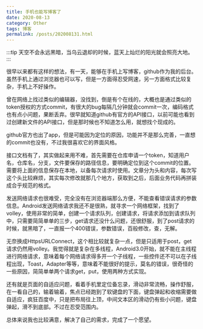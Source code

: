 ```yaml
---
title: 手机也能写博客了
date: 2020-08-13
category: Other
tags: 博客
permalink: /posts/202008131.html
---
```

:::tip
天空不会永远黑暗，当乌云退却的时候，蓝天上灿烂的阳光就会照亮大地。
:::

很早以来都有这样的想法，有一天，能够在手机上写博客，github作为我的后台。虽然手机上通过浏览器也可以写，但是一方面得忍受网速，另一方面格式比较复杂，手机上不好操作。

曾在网络上找过类似的编辑器，没找到，倒是有个在线的，大概也是通过类似的token授权的方式commit，有很大的bug每隔几分钟就会commit一次，编码格式也有点小问题，果断丢弃。很早就知道github有官方的API接口，以前可能也看到过创建新文件的API接口，但是那时候也不知道怎么用，就想找个现成的。

github官方也出了app，但是可能因为定位的原因，功能并不是那么完善，一直想的commit也没有，不过我很喜欢它的界面风格。

接口文档有了，其实做起来用不难，首先需要在仓库申请一个token，知道用户名，仓库名，分支，文件要保存的路径信息，要明确定位到这个commit的位置。需要将上面的信息保存在本地，以备每次请求时使用。文章分为头和内容，每次写这个头比较麻烦，其实每次修改就那几个地方，获取到之后，后面业务代码再拼装成合乎规范的格式。

发送网络请求也很难受，完全没有在浏览器端那么方便，不能查看错误请求的参数信息。Android发送网络请求我还不是很熟，就寻求一个网络框架，找到了volley，使用非常的简单，创建一个请求队列，创建请求，将请求添加到请求队列中，只需要简简单单的三步，get请求还没什么问题，还很舒服，到了post请求的时候，就黑暗了，一直报一个400错误，参数错误，百般修改，查，无解。

无奈换成HttpsURLConnect，这个相比较就复杂一点，但是只适用于post，get请求仍然用volley。我觉得就是复杂在多线程，Android3.0开始，就不能在主线程进行网络请求，意味着每个网络请求得多开一个子线程，一些控件还不可以在子线程出现，Toast，Adapter等等，意味着不能很好的提示，莫名的错误，很奇怪的一些原因，简简单单两个请求get，put，使用两种方式实现。

还有就是页面的自适应问题，看着手机里定位备忘录，滑动非常流畅，操作舒服，在一看自己的，输着输着，焦点已经跑到了软键盘的下面，键盘弹起和收缩需要做自适应，疯狂百度中，只是把布局往上顶，中间文本区的滑动仍有些小问题，键盘弹起，滑不到底部。不过在忍受范围内。

总体来说我也比较满意，解决了自己的需求，完成了一个愿望。